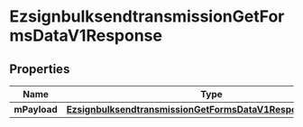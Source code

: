 
# EzsignbulksendtransmissionGetFormsDataV1Response

## Properties
| Name | Type | Description | Notes |
| ------------ | ------------- | ------------- | ------------- |
| **mPayload** | [**EzsignbulksendtransmissionGetFormsDataV1ResponseMPayload**](EzsignbulksendtransmissionGetFormsDataV1ResponseMPayload.md) |  |  |



